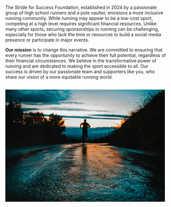 The Stride for Success Foundation, established in 2024 by a passionate group of high school runners and a pole vaulter, envisions a more inclusive running community. While running may appear to be a low-cost sport, competing at a high level requires significant financial resources. Unlike many other sports, securing sponsorships in running can be challenging, especially for those who lack the time or resources to build a social media presence or participate in major events.

**Our mission** is to change this narrative. We are committed to ensuring that every runner has the opportunity to achieve their full potential, regardless of their financial circumstances. We believe in the transformative power of running and are dedicated to making the sport accessible to all. Our success is driven by our passionate team and supporters like you, who share our vision of a more equitable running world.
<br/><br/>

<img src="./assets/sunset.jpg" width="500px"/>
